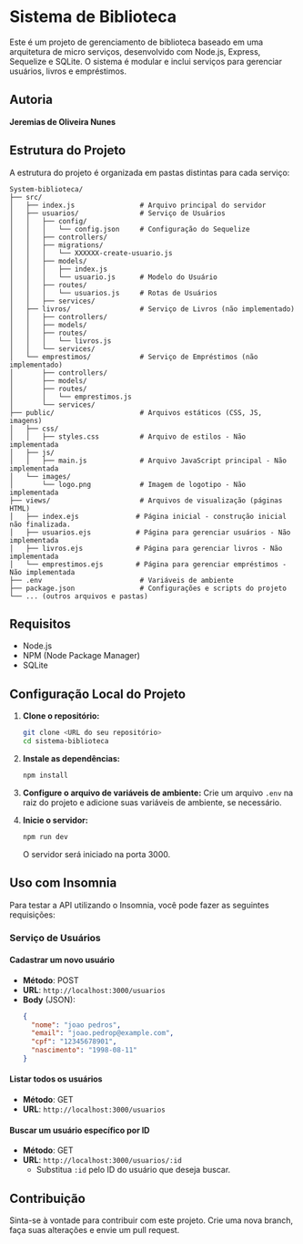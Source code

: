 # Sistema de Biblioteca

Este é um projeto de gerenciamento de biblioteca baseado em uma arquitetura de micro serviços, desenvolvido com Node.js, Express, Sequelize e SQLite. O sistema é modular e inclui serviços para gerenciar usuários, livros e empréstimos.

## Autoria
**Jeremias de Oliveira Nunes**

## Estrutura do Projeto

A estrutura do projeto é organizada em pastas distintas para cada serviço:

```
System-biblioteca/
├── src/
│   ├── index.js                # Arquivo principal do servidor
│   ├── usuarios/               # Serviço de Usuários
│   │   ├── config/
│   │   │   └── config.json     # Configuração do Sequelize
│   │   ├── controllers/
│   │   ├── migrations/
│   │   │   └── XXXXXX-create-usuario.js
│   │   ├── models/
│   │   │   ├── index.js
│   │   │   └── usuario.js      # Modelo do Usuário
│   │   ├── routes/
│   │   │   └── usuarios.js     # Rotas de Usuários
│   │   ├── services/
│   ├── livros/                 # Serviço de Livros (não implementado)
│   │   ├── controllers/
│   │   ├── models/
│   │   ├── routes/
│   │   │   └── livros.js
│   │   └── services/
│   └── emprestimos/            # Serviço de Empréstimos (não implementado)
│       ├── controllers/
│       ├── models/
│       ├── routes/
│       │   └── emprestimos.js
│       └── services/
├── public/                     # Arquivos estáticos (CSS, JS, imagens)
│   ├── css/
│   │   ├── styles.css          # Arquivo de estilos - Não implementada
│   ├── js/
│   │   ├── main.js             # Arquivo JavaScript principal - Não implementada
│   └── images/
│       └── logo.png            # Imagem de logotipo - Não implementada
├── views/                      # Arquivos de visualização (páginas HTML)
│   ├── index.ejs              # Página inicial - construção inicial não finalizada.
│   ├── usuarios.ejs           # Página para gerenciar usuários - Não implementada
│   ├── livros.ejs             # Página para gerenciar livros - Não implementada
│   └── emprestimos.ejs        # Página para gerenciar empréstimos - Não implementada
├── .env                        # Variáveis de ambiente 
├── package.json                # Configurações e scripts do projeto
└── ... (outros arquivos e pastas)
```

## Requisitos

- Node.js
- NPM (Node Package Manager)
- SQLite

## Configuração Local do Projeto

1. **Clone o repositório:**
   ```bash
   git clone <URL do seu repositório>
   cd sistema-biblioteca
   ```

2. **Instale as dependências:**
   ```bash
   npm install
   ```

3. **Configure o arquivo de variáveis de ambiente:**
   Crie um arquivo `.env` na raiz do projeto e adicione suas variáveis de ambiente, se necessário.

4. **Inicie o servidor:**
   ```bash
   npm run dev
   ```
   O servidor será iniciado na porta 3000.

## Uso com Insomnia

Para testar a API utilizando o Insomnia, você pode fazer as seguintes requisições:

### Serviço de Usuários

#### Cadastrar um novo usuário

- **Método**: POST
- **URL**: `http://localhost:3000/usuarios`
- **Body** (JSON):
  ```json
  {
    "nome": "joao pedros",
    "email": "joao.pedrop@example.com",
    "cpf": "12345678901",
    "nascimento": "1998-08-11"
  }
  ```

#### Listar todos os usuários

- **Método**: GET
- **URL**: `http://localhost:3000/usuarios`

#### Buscar um usuário específico por ID

- **Método**: GET
- **URL**: `http://localhost:3000/usuarios/:id`
  - Substitua `:id` pelo ID do usuário que deseja buscar.

## Contribuição

Sinta-se à vontade para contribuir com este projeto. Crie uma nova branch, faça suas alterações e envie um pull request.



